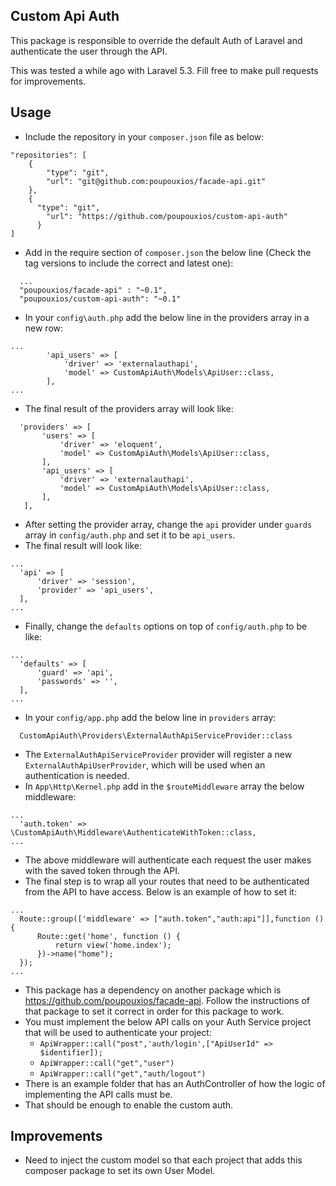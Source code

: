 ## Custom Api Auth

This package is responsible to override the default Auth of Laravel and authenticate the user through the API.

This was tested a while ago with Laravel 5.3. Fill free to make pull requests for improvements.

## Usage

* Include the repository in your `composer.json` file as below:
```
"repositories": [
    {
        "type": "git",
        "url": "git@github.com:poupouxios/facade-api.git"
    },
    {
      "type": "git",
    	"url": "https://github.com/poupouxios/custom-api-auth"
	  }
]
```
* Add in the require section of `composer.json` the below line (Check the tag versions to include the correct and latest one):
```
  ...
  "poupouxios/facade-api" : "~0.1",
  "poupouxios/custom-api-auth": "~0.1"
```
* In your `config\auth.php` add the below line in the providers array in a new row:
```
...
        'api_users' => [
            'driver' => 'externalauthapi',
            'model' => CustomApiAuth\Models\ApiUser::class,
        ],
...
```
* The final result of the providers array will look like:
```
  'providers' => [
       'users' => [
           'driver' => 'eloquent',
           'model' => CustomApiAuth\Models\ApiUser::class,
       ],
       'api_users' => [
           'driver' => 'externalauthapi',
           'model' => CustomApiAuth\Models\ApiUser::class,
       ],
   ],
```
* After setting the provider array, change the `api` provider under `guards` array in `config/auth.php` and set it to be `api_users`.
* The final result will look like:
```
...
  'api' => [
      'driver' => 'session',
      'provider' => 'api_users',
  ],
...
```
* Finally, change the `defaults` options on top of `config/auth.php` to be like:
```
...
  'defaults' => [
      'guard' => 'api',
      'passwords' => '',
  ],
...
```
* In your `config/app.php` add the below line in `providers` array:
```
  CustomApiAuth\Providers\ExternalAuthApiServiceProvider::class
```
* The `ExternalAuthApiServiceProvider` provider will register a new `ExternalAuthApiUserProvider`, which will be used when an authentication is needed.
* In `App\Http\Kernel.php` add in the `$routeMiddleware` array the below middleware:
```
...
  'auth.token' => \CustomApiAuth\Middleware\AuthenticateWithToken::class,
...
```
* The above middleware will authenticate each request the user makes with the saved token through the API.
* The final step is to wrap all your routes that need to be authenticated from the API to have access. Below is an example of how to set it:
```
...
  Route::group(['middleware' => ["auth.token","auth:api"]],function (){
      Route::get('home', function () {
          return view('home.index');
      })->name("home");
  });
...
```
* This package has a dependency on another package which is https://github.com/poupouxios/facade-api. Follow the instructions of that package to set it correct in order for this package to work.
* You must implement the below API calls on your Auth Service project that will be used to authenticate your project:
  * ``` ApiWrapper::call("post",'auth/login',["ApiUserId" => $identifier]); ```
  * ``` ApiWrapper::call("get","user") ```
  * ``` ApiWrapper::call("get","auth/logout") ```
* There is an example folder that has an AuthController of how the logic of implementing the API calls must be.
* That should be enough to enable the custom auth.

## Improvements

* Need to inject the custom model so that each project that adds this composer package to set its own User Model.
